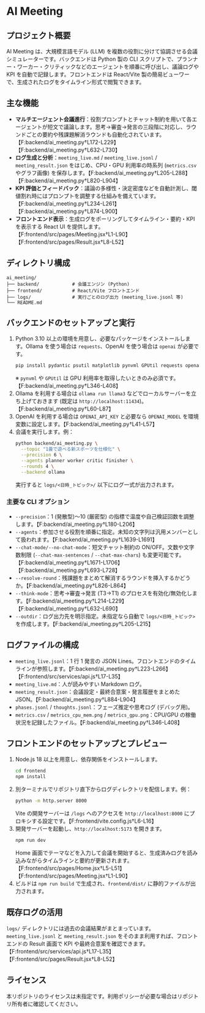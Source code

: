 # AI Meeting

## プロジェクト概要
AI Meeting は、大規模言語モデル (LLM) を複数の役割に分けて協調させる会議シミュレーターです。バックエンドは Python 製の CLI スクリプトで、プランナー・ワーカー・クリティックなどのエージェントを順番に呼び出し、議論ログや KPI を自動で記録します。フロントエンドは React/Vite 製の簡易ビューワーで、生成されたログをタイムライン形式で閲覧できます。

## 主な機能
- **マルチエージェント会議進行**：役割プロンプトとチャット制約を用いて各エージェントが短文で議論します。思考→審査→発言の三段階に対応し、ラウンドごとの要約や残課題解消ラウンドも自動化されています。【F:backend/ai_meeting.py†L172-L229】【F:backend/ai_meeting.py†L632-L730】
- **ログ生成と分析**：`meeting_live.md` / `meeting_live.jsonl` / `meeting_result.json` をはじめ、CPU・GPU 利用率の時系列 (`metrics.csv` やグラフ画像) を保存します。【F:backend/ai_meeting.py†L205-L288】【F:backend/ai_meeting.py†L820-L904】
- **KPI 評価とフィードバック**：議論の多様性・決定密度などを自動計測し、閾値割れ時にはプロンプトを調整する仕組みを備えています。【F:backend/ai_meeting.py†L234-L261】【F:backend/ai_meeting.py†L874-L900】
- **フロントエンド表示**：生成ログをポーリングしてタイムライン・要約・KPI を表示する React UI を提供します。【F:frontend/src/pages/Meeting.jsx†L1-L90】【F:frontend/src/pages/Result.jsx†L8-L52】

## ディレクトリ構成
```text
ai_meeting/
├── backend/            # 会議エンジン (Python)
├── frontend/           # React/Vite フロントエンド
├── logs/               # 実行ごとのログ出力 (meeting_live.jsonl 等)
└── README.md
```

## バックエンドのセットアップと実行
1. Python 3.10 以上の環境を用意し、必要なパッケージをインストールします。Ollama を使う場合は `requests`、OpenAI を使う場合は `openai` が必要です。
   ```bash
   pip install pydantic psutil matplotlib pynvml GPUtil requests openai
   ```
   ※ `pynvml` や `GPUtil` は GPU 利用率を取得したいときのみ必須です。【F:backend/ai_meeting.py†L346-L408】
2. Ollama を利用する場合は `ollama run llama3` などでローカルサーバーを立ち上げておきます (既定は `http://localhost:11434`)。【F:backend/ai_meeting.py†L60-L87】
3. OpenAI を利用する場合は `OPENAI_API_KEY` と必要なら `OPENAI_MODEL` を環境変数に設定します。【F:backend/ai_meeting.py†L41-L57】
4. 会議を実行します。例：
   ```bash
   python backend/ai_meeting.py \
     --topic "1畳で遊べる新スポーツを仕様化" \
     --precision 6 \
     --agents planner worker critic finisher \
     --rounds 4 \
     --backend ollama
   ```
   実行すると `logs/<日時_トピック>/` 以下にログ一式が出力されます。

### 主要な CLI オプション
- `--precision`：1 (発散型)〜10 (厳密型) の指標で温度や自己検証回数を調整します。【F:backend/ai_meeting.py†L180-L206】
- `--agents`：参加させる役割を順番に指定。未知の文字列は汎用メンバーとして扱われます。【F:backend/ai_meeting.py†L1639-L1691】
- `--chat-mode/--no-chat-mode`：短文チャット制約の ON/OFF。文数や文字数制限 (`--chat-max-sentences` / `--chat-max-chars`) も変更可能です。【F:backend/ai_meeting.py†L1671-L1706】【F:backend/ai_meeting.py†L693-L728】
- `--resolve-round`：残課題をまとめて解消するラウンドを挿入するかどうか。【F:backend/ai_meeting.py†L826-L864】
- `--think-mode`：思考→審査→発言 (T3→T1) のプロセスを有効化/無効化します。【F:backend/ai_meeting.py†L214-L229】【F:backend/ai_meeting.py†L632-L690】
- `--outdir`：ログ出力先を明示指定。未指定なら自動で `logs/<日時_トピック>` を作成します。【F:backend/ai_meeting.py†L205-L215】

## ログファイルの構成
- `meeting_live.jsonl`：1 行 1 発言の JSON Lines。フロントエンドのタイムラインが参照します。【F:backend/ai_meeting.py†L223-L266】【F:frontend/src/services/api.js†L17-L35】
- `meeting_live.md`：人が読みやすい Markdown ログ。
- `meeting_result.json`：会議設定・最終合意案・発言履歴をまとめた JSON。【F:backend/ai_meeting.py†L884-L904】
- `phases.jsonl` / `thoughts.jsonl`：フェーズ推定や思考ログ (デバッグ用)。
- `metrics.csv` / `metrics_cpu_mem.png` / `metrics_gpu.png`：CPU/GPU の稼働状況を記録したファイル。【F:backend/ai_meeting.py†L346-L408】

## フロントエンドのセットアップとプレビュー
1. Node.js 18 以上を用意し、依存関係をインストールします。
   ```bash
   cd frontend
   npm install
   ```
2. 別ターミナルでリポジトリ直下からログディレクトリを配信します。例：
   ```bash
   python -m http.server 8000
   ```
   Vite の開発サーバーは `/logs` へのアクセスを `http://localhost:8000` にプロキシする設定です。【F:frontend/vite.config.js†L6-L16】
3. 開発サーバーを起動し、`http://localhost:5173` を開きます。
   ```bash
   npm run dev
   ```
   Home 画面でテーマなどを入力して会議を開始すると、生成済みログを読み込みながらタイムラインと要約が更新されます。【F:frontend/src/pages/Home.jsx†L5-L51】【F:frontend/src/pages/Meeting.jsx†L1-L90】
4. ビルドは `npm run build` で生成され、`frontend/dist/` に静的ファイルが出力されます。

## 既存ログの活用
`logs/` ディレクトリには過去の会議結果がまとまっています。`meeting_live.jsonl` と `meeting_result.json` をそのまま利用すれば、フロントエンドの Result 画面で KPI や最終合意案を確認できます。【F:frontend/src/services/api.js†L17-L35】【F:frontend/src/pages/Result.jsx†L8-L52】

## ライセンス
本リポジトリのライセンスは未指定です。利用ポリシーが必要な場合はリポジトリ所有者に確認してください。
